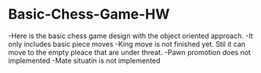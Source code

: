 # Basic-Chess-Game-HW
-Here is the basic chess game design with the object oriented approach.
-It only includes basic piece moves
-King move is not finished yet. Stil it can move to the empty pleace that are under threat.
-Pawn promotion does not implemented
-Mate situatin is not implemented

